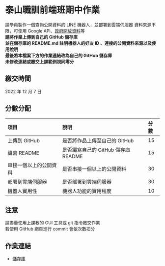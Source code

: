 # 泰山職訓前端班期中作業

請學員製作⼀個查詢公開資料的 LINE 機器⼈，並部署到雲端伺服器
資料來源不限，可使⽤ Google API、[政府開放資料](https://data.gov.tw/)等  
**請將作業上傳到自己的 GitHub 儲存庫**  
**並在儲存庫的 README.md 註明機器⼈的好友 ID 、連接的公開資料來源以及使⽤說明**  
**最後將本檔案下方的作業連結改為自己的 GitHub 儲存庫**  
**未修改連結或繳交上課範例視同零分**

## 繳交時間

2022 年 12 月 7 日

## 分數分配

| 項⽬                   | 說明                                | 分數 |
| :--------------------- | :---------------------------------- | :--- |
| 上傳到 GitHub          | 是否將作品上傳⾄自己的 GitHub       | 15   |
| 編寫 README            | 是否編寫自己的 GitHub 儲存庫 README | 15   |
| 串接⼀個以上的公開資料 | 是否串接⼀個以上的公開資料          | 30   |
| 部署到雲端伺服器       | 是否部署到雲端伺服器                | 30   |
| 機器⼈實⽤性           | 機器⼈功能的實⽤程度                | 10   |

## 注意

請盡量使用上課教的 GUI 工具或 git 指令繳交作業  
若使用 GitHub 網頁進行 commit 會依次數扣分

## 作業連結

- [儲存庫](https://github.com/cloris222/HW_LINEBOT)
